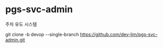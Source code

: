 # pgs-svc-admin
주차 유도 시스템

git clone -b devop --single-branch https://github.com/dev-ljm/pgs-svc-admin.git
